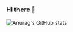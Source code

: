 ### Hi there 👋
![Anurag's GitHub stats](https://github-readme-stats.vercel.app/api?username=Erc-nard&show_icons=true&theme=radical)
<!--
**Erc-nard/Erc-nard** is a ✨ _special_ ✨ repository because its `README.md` (this file) appears on your GitHub profile.

Here are some ideas to get you started:

- 🔭 I’m currently working on ...
- 🌱 I’m currently learning ...
- 👯 I’m looking to collaborate on ...
- 🤔 I’m looking for help with ...
- 💬 Ask me about ...
- 📫 How to reach me: ...
- 😄 Pronouns: ...
- ⚡ Fun fact: ...
-->
